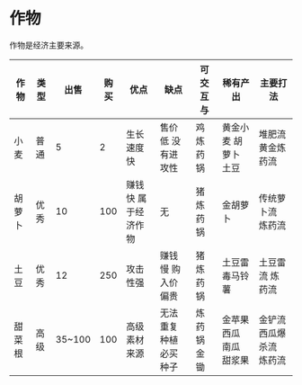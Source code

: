 # 作物

作物是经济主要来源。

| 作物  | 类型 | 出售     | 购买  | 优点         | 缺点          | 可交互与   | 稀有产出          | 主要打法          |
|-----|----|--------|-----|------------|-------------|--------|---------------|---------------|
| 小麦  | 普通 | 5      | 2   | 生长速度快      | 售价低 没有进攻性   | 鸡 炼药锅  | 黄金小麦 胡萝卜 土豆   | 堆肥流 黄金炼药流     |
| 胡萝卜 | 优秀 | 10     | 100 | 赚钱快 属于经济作物 | 无           | 猪 炼药锅  | 金胡萝卜          | 传统萝卜流 炼药流     |
| 土豆  | 优秀 | 12     | 250 | 攻击性强       | 赚钱慢 购入价偏贵   | 猪 炼药锅  | 土豆雷 毒马铃薯      | 土豆雷流 炼药流      |
| 甜菜根 | 高级 | 35~100 | 100 | 高级素材来源     | 无法重复种植 必买种子 | 炼药锅 金锄 | 金苹果 西瓜 南瓜 甜浆果 | 金铲流 西瓜爆杀流 炼药流 |
